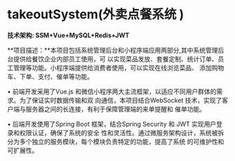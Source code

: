# takeoutSystem(外卖点餐系统 )

**技术架构: SSM+Vue+MySQL+Redis+JWT**

**项目描述：**本项目包括系统管理后台和小程序端应用两部分,其中系统管理后台提供给餐饮企业内部员工使用，可 以实现菜品发放、套餐定制、统计订单、员工管理等功能。小程序端提供给消费者使用，可以实现在线浏览菜品、 添加购物车、下单、支付、催单等功能。

 • 前端开发采用了Vue.js 和微信小程序两大主流框架，以适应不同用户群体的需求。为了保证实时数据传输和双 向通信，本项目结合WebSocket 技术，实现了客户端与服务器之间的长连接，有利于保障管理端的来单提醒和 催单功能。 

• 后端开发使用了Spring Boot 框架，结合Spring Security 和 JWT 实现用户登录和权限认证，确保了系统的安全 性和灵活性。通过微服务架构设计，系统被拆分为多个独立的服务模块，每个模块负责特定的功能，提高了系统 的可维护性和可扩展性。
